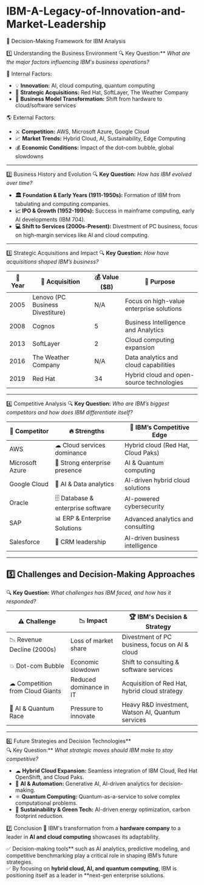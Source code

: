 # IBM-A-Legacy-of-Innovation-and-Market-Leadership

🚀 Decision-Making Framework for IBM Analysis

1️⃣ Understanding the Business Environment
🔍 Key Question:** *What are the major factors influencing IBM's business operations?*  

📌 Internal Factors:  
- 💡 **Innovation:** AI, cloud computing, quantum computing  
- 🤝 **Strategic Acquisitions:** Red Hat, SoftLayer, The Weather Company  
- 🔄 **Business Model Transformation:** Shift from hardware to cloud/software services  

🌎 External Factors:
- ⚔ **Competition:** AWS, Microsoft Azure, Google Cloud  
- 📈 **Market Trends:** Hybrid Cloud, AI, Sustainability, Edge Computing  
- 💰 **Economic Conditions:** Impact of the dot-com bubble, global slowdowns  

---
2️⃣ Business History and Evolution
🔍 **Key Question:** *How has IBM evolved over time?*  

- **🏛️ Foundation & Early Years (1911-1950s):** Formation of IBM from tabulating and computing companies.  
- **📈 IPO & Growth (1952-1990s):** Success in mainframe computing, early AI developments (IBM 704).  
- **💻 Shift to Services (2000s-Present):** Divestment of PC business, focus on high-margin services like AI and cloud computing.  

---

3️⃣ Strategic Acquisitions and Impact
🔍 **Key Question:** *How have acquisitions shaped IBM’s business?*  

| 📅 **Year** | 🔹 **Acquisition** | 💰 **Value ($B)** | 🎯 **Purpose** |  
|------------|----------------|--------------|------------|  
| 2005 | Lenovo (PC Business Divestiture) | N/A | Focus on high-value enterprise solutions |  
| 2008 | Cognos | 5 | Business Intelligence and Analytics |  
| 2013 | SoftLayer | 2 | Cloud computing expansion |  
| 2016 | The Weather Company | N/A | Data analytics and cloud capabilities |  
| 2019 | Red Hat | 34 | Hybrid cloud and open-source technologies |  

---

4️⃣ Competitive Analysis
🔍 **Key Question:** *Who are IBM’s biggest competitors and how does IBM differentiate itself?*  

| 🏢 **Competitor** | 🔥 **Strengths** | 🎯 **IBM’s Competitive Edge** |  
|-----------------|------------------|------------------------|  
| AWS | ☁ Cloud services dominance | Hybrid cloud (Red Hat, Cloud Paks) |  
| Microsoft Azure | 🏢 Strong enterprise presence | AI & Quantum computing |  
| Google Cloud | 🤖 AI & Data analytics | AI-driven hybrid cloud solutions |  
| Oracle | 🗄️ Database & enterprise software | AI-powered cybersecurity |  
| SAP | 📊 ERP & Enterprise Solutions | Advanced analytics and consulting |  
| Salesforce | 🤝 CRM leadership | AI-driven business intelligence |  

---

## **5️⃣ Challenges and Decision-Making Approaches**  
🔍 **Key Question:** *What challenges has IBM faced, and how has it responded?*  

| ⚠ **Challenge** | 📉 **Impact** | 🏆 **IBM's Decision & Strategy** |  
|-------------|-----------|---------------------|  
| 📉 Revenue Decline (2000s) | Loss of market share | Divestment of PC business, focus on AI & cloud |  
| 💥 Dot-com Bubble | Economic slowdown | Shift to consulting & software services |  
| ☁ Competition from Cloud Giants | Reduced dominance in IT | Acquisition of Red Hat, hybrid cloud strategy |  
| 🤖 AI & Quantum Race | Pressure to innovate | Heavy R&D investment, Watson AI, Quantum services |  

---

6️⃣ Future Strategies and Decision Technologies**  
🔍 Key Question:** *What strategic moves should IBM make to stay competitive?*  

- ☁ **Hybrid Cloud Expansion:** Seamless integration of IBM Cloud, Red Hat OpenShift, and Cloud Paks.  
- 🤖 **AI & Automation:** Generative AI, AI-driven analytics for decision-making.  
- ⚛ **Quantum Computing:** Quantum-as-a-service to solve complex computational problems.  
- 🌱 **Sustainability & Green Tech:** AI-driven energy optimization, carbon footprint reduction.  

7️⃣ Conclusion 🎯
IBM's transformation from a **hardware company** to a leader in **AI and cloud computing** showcases its adaptability.  

✅ Decision-making tools** such as AI analytics, predictive modeling, and competitive benchmarking play a critical role in shaping IBM’s future strategies.  
✅ By focusing on **hybrid cloud, AI, and quantum computing**, IBM is positioning itself as a leader in **next-gen enterprise solutions.
